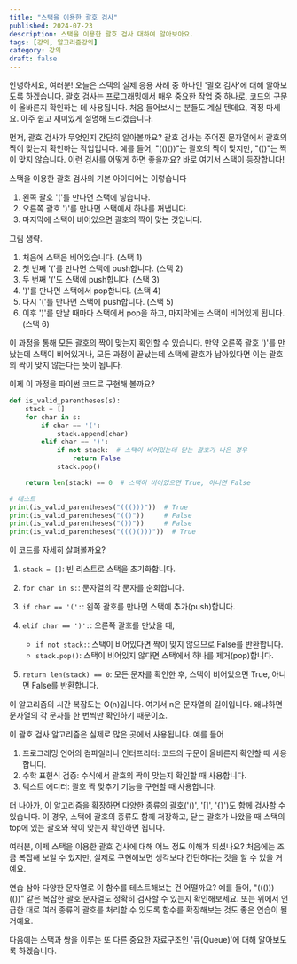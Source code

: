 ```yaml
---
title: "스택을 이용한 괄호 검사"
published: 2024-07-23
description: 스택을 이용한 괄호 검사 대하여 알아보아요.
tags: [강의, 알고리즘강의]
category: 강의
draft: false
---
```


안녕하세요, 여러분! 오늘은 스택의 실제 응용 사례 중 하나인 '괄호 검사'에 대해 알아보도록 하겠습니다. 괄호 검사는 프로그래밍에서 매우 중요한 작업 중 하나로, 코드의 구문이 올바른지 확인하는 데 사용됩니다. 처음 들어보시는 분들도 계실 텐데요, 걱정 마세요. 아주 쉽고 재미있게 설명해 드리겠습니다.

먼저, 괄호 검사가 무엇인지 간단히 알아볼까요? 괄호 검사는 주어진 문자열에서 괄호의 짝이 맞는지 확인하는 작업입니다. 예를 들어, "(()())"는 괄호의 짝이 맞지만, "(()"는 짝이 맞지 않습니다. 이런 검사를 어떻게 하면 좋을까요? 바로 여기서 스택이 등장합니다!

스택을 이용한 괄호 검사의 기본 아이디어는 이렇습니다

1. 왼쪽 괄호 '('를 만나면 스택에 넣습니다.
2. 오른쪽 괄호 ')'를 만나면 스택에서 하나를 꺼냅니다.
3. 마지막에 스택이 비어있으면 괄호의 짝이 맞는 것입니다.

그림 생략.

1. 처음에 스택은 비어있습니다. (스택 1)
2. 첫 번째 '('를 만나면 스택에 push합니다. (스택 2)
3. 두 번째 '('도 스택에 push합니다. (스택 3)
4. ')'를 만나면 스택에서 pop합니다. (스택 4)
5. 다시 '('를 만나면 스택에 push합니다. (스택 5)
6. 이후 ')'를 만날 때마다 스택에서 pop을 하고, 마지막에는 스택이 비어있게 됩니다. (스택 6)

이 과정을 통해 모든 괄호의 짝이 맞는지 확인할 수 있습니다. 만약 오른쪽 괄호 ')'를 만났는데 스택이 비어있거나, 모든 과정이 끝났는데 스택에 괄호가 남아있다면 이는 괄호의 짝이 맞지 않는다는 뜻이 됩니다.

이제 이 과정을 파이썬 코드로 구현해 볼까요?

```python
def is_valid_parentheses(s):
    stack = []
    for char in s:
        if char == '(':
            stack.append(char)
        elif char == ')':
            if not stack:  # 스택이 비어있는데 닫는 괄호가 나온 경우
                return False
            stack.pop()

    return len(stack) == 0  # 스택이 비어있으면 True, 아니면 False

# 테스트
print(is_valid_parentheses("((()))"))  # True
print(is_valid_parentheses("(()"))     # False
print(is_valid_parentheses("())"))     # False
print(is_valid_parentheses("((()()))"))  # True

```

이 코드를 자세히 살펴볼까요?

1. `stack = []`: 빈 리스트로 스택을 초기화합니다.

2. `for char in s:`: 문자열의 각 문자를 순회합니다.

3. `if char == '(':`: 왼쪽 괄호를 만나면 스택에 추가(push)합니다.

4. `elif char == ')':`: 오른쪽 괄호를 만났을 때,

   - `if not stack:`: 스택이 비어있다면 짝이 맞지 않으므로 False를 반환합니다.
   - `stack.pop()`: 스택이 비어있지 않다면 스택에서 하나를 제거(pop)합니다.

5. `return len(stack) == 0`: 모든 문자를 확인한 후, 스택이 비어있으면 True, 아니면 False를 반환합니다.

이 알고리즘의 시간 복잡도는 O(n)입니다. 여기서 n은 문자열의 길이입니다. 왜냐하면 문자열의 각 문자를 한 번씩만 확인하기 때문이죠.

이 괄호 검사 알고리즘은 실제로 많은 곳에서 사용됩니다. 예를 들어

1. 프로그래밍 언어의 컴파일러나 인터프리터: 코드의 구문이 올바른지 확인할 때 사용합니다.
2. 수학 표현식 검증: 수식에서 괄호의 짝이 맞는지 확인할 때 사용합니다.
3. 텍스트 에디터: 괄호 짝 맞추기 기능을 구현할 때 사용합니다.

더 나아가, 이 알고리즘을 확장하면 다양한 종류의 괄호('()', '[]', '{}')도 함께 검사할 수 있습니다. 이 경우, 스택에 괄호의 종류도 함께 저장하고, 닫는 괄호가 나왔을 때 스택의 top에 있는 괄호와 짝이 맞는지 확인하면 됩니다.

여러분, 이제 스택을 이용한 괄호 검사에 대해 어느 정도 이해가 되셨나요? 처음에는 조금 복잡해 보일 수 있지만, 실제로 구현해보면 생각보다 간단하다는 것을 알 수 있을 거예요.

연습 삼아 다양한 문자열로 이 함수를 테스트해보는 건 어떨까요? 예를 들어, "((()))(())" 같은 복잡한 괄호 문자열도 정확히 검사할 수 있는지 확인해보세요. 또는 위에서 언급한 대로 여러 종류의 괄호를 처리할 수 있도록 함수를 확장해보는 것도 좋은 연습이 될 거예요.

다음에는 스택과 쌍을 이루는 또 다른 중요한 자료구조인 '큐(Queue)'에 대해 알아보도록 하겠습니다.
